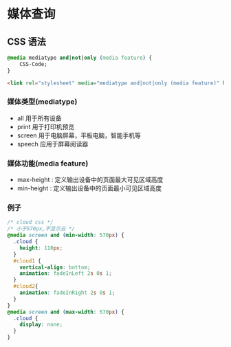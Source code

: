 # 媒体查询

## CSS 语法

```css
@media mediatype and|not|only (media feature) {
    CSS-Code;
}
```

```html
<link rel="stylesheet" media="mediatype and|not|only (media feature)" href="mystylesheet.css">
```

### 媒体类型(mediatype)

- all 用于所有设备
- print 用于打印机预览
- screen 用于电脑屏幕，平板电脑，智能手机等
- speech 应用于屏幕阅读器

### 媒体功能(media feature)

- max-height : 定义输出设备中的页面最大可见区域高度
- min-height : 定义输出设备中的页面最小可见区域高度

### 例子

```css
/* cloud css */
/* 小于570px,不显示云 */
@media screen and (min-width: 570px) {
  .cloud {
    height: 110px;
  } 
  #cloud1 {
    vertical-align: bottom;
    animation: fadeInLeft 2s 0s 1;
  }
  #cloud2{
    animation: fadeInRight 2s 0s 1;
  }
}
@media screen and (max-width: 570px) {
  .cloud {
    display: none;
  }
}
```
